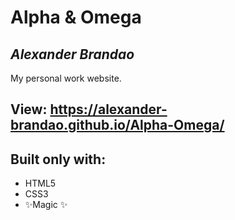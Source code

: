 # Alpha & Omega 
## _Alexander Brandao_



My personal work website.

## View: https://alexander-brandao.github.io/Alpha-Omega/
## Built only with: 
- HTML5
- CSS3
- ✨Magic ✨
